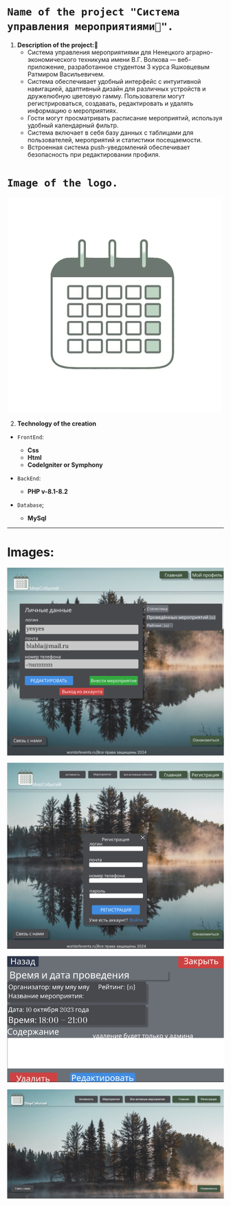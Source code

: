 
# `Name of the project "Система управления мероприятиями📝".`


1. **Description of the project:💬**
    + Система управления мероприятиями для Ненецкого аграрно-экономического техникума имени В.Г. Волкова — веб-приложение, разработанное студентом 3 курса Яшковцевым Ратмиром Васильевичем.
    + Система обеспечивает удобный интерфейс с интуитивной навигацией, адаптивный дизайн для различных устройств и дружелюбную цветовую гамму. Пользователи могут регистрироваться, создавать, редактировать и удалять информацию о мероприятиях.   
    + Гости могут просматривать расписание мероприятий, используя удобный календарный фильтр. 
    + Система включает в себя базу данных с таблицами для пользователей, мероприятий и статистики посещаемости. 
    + Встроенная система push-уведомлений обеспечивает безопасность при редактировании профиля.

# `Image of the logo.`
![alt text](https://github.com/MerlinPaladin/EMS-event-management-system-/blob/main/sum/images/logo.png)

2. **Technology of the creation**
+ `FrontEnd`:
    + **Css**
    + **Html**
    + **CodeIgniter or Symphony**

+ `BackEnd`:
    + **PHP v-8.1-8.2**

+ `Database`;
    + **MySql**
___

# **Images:**

![alt text](https://github.com/MerlinPaladin/EMS-event-management-system-/blob/main/sum/images/image-2.png)

![alt text](https://github.com/MerlinPaladin/EMS-event-management-system-/blob/main/sum/images/image-3.png)

![alt text](https://github.com/MerlinPaladin/EMS-event-management-system-/blob/main/sum/images/image-4.png)

![alt text](https://github.com/MerlinPaladin/EMS-event-management-system-/blob/main/sum/images/main_image.jpg)
